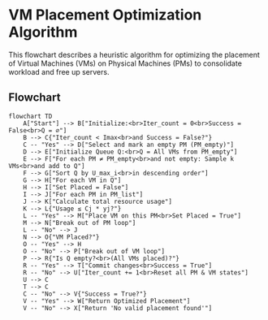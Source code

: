 # VM Placement Optimization Algorithm

This flowchart describes a heuristic algorithm for optimizing the placement of Virtual Machines (VMs) on Physical Machines (PMs) to consolidate workload and free up servers.

## Flowchart

```mermaid
flowchart TD
    A["Start"] --> B["Initialize:<br>Iter_count = 0<br>Success = False<br>Q = ∅"]
    B --> C{"Iter_count < Imax<br>and Success = False?"}
    C -- "Yes" --> D["Select and mark an empty PM (PM_empty)"]
    D --> E["Initialize Queue Q:<br>Q = All VMs from PM_empty"]
    E --> F["For each PM ≠ PM_empty<br>and not empty: Sample k VMs<br>and add to Q"]
    F --> G["Sort Q by U_max_i<br>in descending order"]
    G --> H["For each VM in Q"]
    H --> I["Set Placed = False"]
    I --> J["For each PM in PM_list"]
    J --> K["Calculate total resource usage"]
    K --> L{"Usage ≤ Cj * yj?"}
    L -- "Yes" --> M["Place VM on this PM<br>Set Placed = True"]
    M --> N["Break out of PM loop"]
    L -- "No" --> J
    N --> O{"VM Placed?"}
    O -- "Yes" --> H
    O -- "No" --> P["Break out of VM loop"]
    P --> R{"Is Q empty?<br>(All VMs placed)?"}
    R -- "Yes" --> T["Commit changes<br>Success = True"]
    R -- "No" --> U["Iter_count += 1<br>Reset all PM & VM states"]
    U --> C
    T --> C
    C -- "No" --> V{"Success = True?"}
    V -- "Yes" --> W["Return Optimized Placement"]
    V -- "No" --> X["Return 'No valid placement found'"]
```

